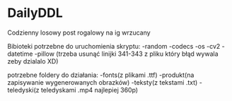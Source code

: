 # DailyDDL
Codzienny losowy post rogalowy na ig wrzucany

Bibioteki potrzebne do uruchomienia skryptu:
-random
-codecs
-os
-cv2
-datetime
-pillow (trzeba usunąć linijki 341-343 z pliku który błąd wywala zeby dzialalo XD)


potrzebne foldery do działania:
-fonts(z plikami .ttf)
-produkt(na zapisywanie wygenerowanych obrazków)
-teksty(z tekstami .txt)
-teledyski(z teledyskami .mp4 najlepiej 360p)



